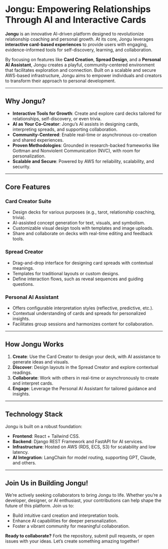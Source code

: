 # Jongu: Empowering Relationships Through AI and Interactive Cards

**Jongu** is an innovative AI-driven platform designed to revolutionize relationship coaching and personal growth. At its core, Jongu leverages **interactive card-based experiences** to provide users with engaging, evidence-informed tools for self-discovery, learning, and collaboration.

By focusing on features like **Card Creation**, **Spread Design**, and a **Personal AI Assistant**, Jongu creates a playful, community-centered environment that facilitates exploration and connection. Built on a scalable and secure AWS-based infrastructure, Jongu aims to empower individuals and creators to transform their approach to personal development.

---

## Why Jongu?

- **Interactive Tools for Growth**: Create and explore card decks tailored for relationships, self-discovery, or even trivia.
- **AI as Your Co-Creator**: Jongu’s AI assists in designing cards, interpreting spreads, and supporting collaboration.
- **Community-Centered**: Enable real-time or asynchronous co-creation and shared experiences.
- **Proven Methodologies**: Grounded in research-backed frameworks like Gottman and Nonviolent Communication (NVC), with room for personalization.
- **Scalable and Secure**: Powered by AWS for reliability, scalability, and security.

---

## Core Features

### Card Creator Suite
- Design decks for various purposes (e.g., tarot, relationship coaching, trivia).
- AI-assisted concept generation for text, visuals, and symbolism.
- Customizable visual design tools with templates and image uploads.
- Share and collaborate on decks with real-time editing and feedback tools.

### Spread Creator
- Drag-and-drop interface for designing card spreads with contextual meanings.
- Templates for traditional layouts or custom designs.
- Define interaction flows, such as reveal sequences and guiding questions.

### Personal AI Assistant
- Offers configurable interpretation styles (reflective, predictive, etc.).
- Contextual understanding of cards and spreads for personalized insights.
- Facilitates group sessions and harmonizes content for collaboration.

---

## How Jongu Works
1. **Create**: Use the Card Creator to design your deck, with AI assistance to generate ideas and visuals.
2. **Discover**: Design layouts in the Spread Creator and explore contextual readings.
3. **Collaborate**: Work with others in real-time or asynchronously to create and interpret cards.
4. **Engage**: Leverage the Personal AI Assistant for tailored guidance and insights.

---

## Technology Stack

Jongu is built on a robust foundation:
- **Frontend**: React + Tailwind CSS.
- **Backend**: Django REST Framework and FastAPI for AI services.
- **Infrastructure**: Hosted on AWS (RDS, ECS, S3) for scalability and low latency.
- **AI Integration**: LangChain for model routing, supporting GPT, Claude, and others.

---

## Join Us in Building Jongu!

We’re actively seeking collaborators to bring Jongu to life. Whether you’re a developer, designer, or AI enthusiast, your contributions can help shape the future of this platform. Join us to:
- Build intuitive card creation and interpretation tools.
- Enhance AI capabilities for deeper personalization.
- Foster a vibrant community for meaningful collaboration.

**Ready to collaborate?** Fork the repository, submit pull requests, or open issues with your ideas. Let’s create something amazing together!
